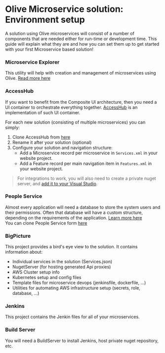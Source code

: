 # Olive Microservice solution: Environment setup

A solution using Olive microservices will consist of a number of components that are needed either for run-time or development time.
This guide will explain what they are and how you can set them up to get started with your first Microservice based solution!

### Microservice Explorer
This utility will help with creation and management of microservices using Olive.
[Read more here](https://github.com/Geeksltd/Olive.Microservice.Explorer/blob/master/README.md)

### AccessHub
If you want to benefit from the Composite UI architecture, then you need a UI container to orchestrate everything together.
[AccessHub](https://github.com/Geeksltd/Olive/blob/master/docs/Microservices/Overview.md#distributed-ui-via-access-hub) is an implementation of such UI container.

For each new solution (consisting of multiple microservices) you can simply:
1. Clone AccessHub from [here](https://gitlab.com/Geeks.Microservices/AccessHub)
2. Rename it after your solution (optional)
4. Configure your solution and navigation structure:
   - Add a Microservice record per microservice in `Services.xml` in your website project.
   - Add a Feature record per main navigation item in `Features.xml` in your website project.

> For integrations to work, you will also need to create a private nuget server, and [add it to your Visual Studio](http://nuget.geeksms.uat.co/nuget).

### People Service
Almost every application will need a database to store the system users and their permissions. Often that database will have a custom structure, depending on the requirements of the application. [Learn more here](https://geeksltd.github.io/Olive/#/Microservices/Security?id=authorisation-via-people-service)
<br/>You can clone People Service form [here](https://bitbucket.org/geeks-ltd/geeksms.people/src/master/)

### BigPicture
This project provides a bird's eye view to the solution. It contains information about:

- Individual services in the solution (Services.json)
- NugetServer (for hosting generated Api proxies)
- AWS Cluster setup info
- Kubernetes setup and config files
- Template files for microservice devops (jenkinsfile, dockerfile, ...)
- Utilities for automating AWS infrastructure setup (secrets, role, database, ...)

### Jenkins
This project contains the Jenkin files for all of your microservices.

### Build Server
You will need a BuildServer to install Jenkins, host private nuget repository, etc.
